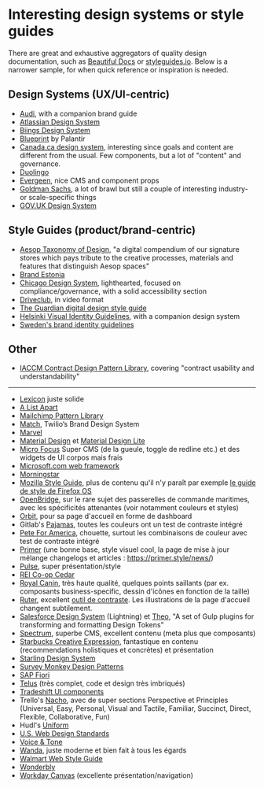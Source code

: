 # Interesting design systems or style guides

There are great and exhaustive aggregators of quality design documentation, such as [Beautiful Docs](https://github.com/PharkMillups/beautiful-docs) or [styleguides.io](http://styleguides.io/). Below is a narrower sample, for when quick reference or inspiration is needed.

<!-- [Designing Inspired Style Guides](https://speakerdeck.com/malarkey/designing-inspired-style-guides) -->

## Design Systems (UX/UI-centric)

- [Audi](http://www.audi.com/ci/en/guides/user-interface/introduction.html), with a companion brand guide
- [Atlassian Design System](https://atlassian.design/)
- [Biings Design System](https://biings.design/#/)
- [Blueprint](http://blueprintjs.com/) by Palantir
- [Canada.ca design system](https://www.canada.ca/en/government/about/design-system.html), interesting since goals and content are different from the usual. Few components, but a lot of "content" and governance.
- [Duolingo](https://www.duolingo.com/design/)
- [Evergeen](https://evergreen.segment.com/), nice CMS and component props
- [Goldman Sachs](https://design.gs.com/home), a lot of brawl but still a couple of interesting industry- or scale-specific things
- [GOV.UK Design System](https://design-system.service.gov.uk/)

## Style Guides (product/brand-centric)

- [Aesop Taxonomy of Design](http://taxonomyofdesign.com/#!/), "a digital compendium of our signature stores which pays tribute to the creative processes, materials and features that distinguish Aesop spaces"
- [Brand Estonia](https://brand.estonia.ee/?lang=en)
- [Chicago Design System](https://design.chicago.gov/), lighthearted, focused on compliance/governance, with a solid accessibility section
- [Driveclub](https://www.youtube.com/watch?v=IKaiXA4Xx74), in video format
- [The Guardian digital design style guide](https://design.theguardian.com/)
- [Helsinki Visual Identity Guidelines](https://brand.hel.fi/en/), with a companion design system
- [Sweden's brand identity guidelines](https://identity.sweden.se/en)

## Other

- [IACCM Contract Design Pattern Library](https://contract-design.iaccm.com/), covering "contract usability and understandability"

---

- [Lexicon](https://lexicondesign.io/) juste solide
- [A List Apart](http://alistapart.com/about/style-guide)
- [Mailchimp Pattern Library](http://ux.mailchimp.com/patterns)
- [Match](https://match.twilio.design/), Twilio’s Brand Design System
- [Marvel](https://marvelapp.com/styleguide/overview/introduction)
- [Material Design](https://www.google.com/design/spec/material-design/introduction.html) et [Material Design Lite](http://www.getmdl.io/components/index.html)
- [Micro Focus](http://m.everythingux.net/) Super CMS (de la gueule, toggle de redline etc.) et des widgets de UI corpos mais frais
- [Microsoft.com web framework](http://getmwf.com/)
- [Morningstar](http://designsystem.morningstar.com/)
- [Mozilla Style Guide](http://www.mozilla.org/en-US/styleguide/), plus de contenu qu'il n'y paraît par exemple [le guide de style de Firefox OS](https://www.mozilla.org/en-US/styleguide/products/firefox-os/)
- [OpenBridge](https://openbridge-ds.webflow.io), sur le rare sujet des passerelles de commande maritimes, avec les spécificités attenantes (voir notamment couleurs et styles)
- [Orbit](https://orbit.kiwi/), pour sa page d'accueil en forme de dashboard
- Gitlab's [Pajamas](https://design.gitlab.com/), toutes les couleurs ont un test de contraste intégré
- [Pete For America](https://design.peteforamerica.com), chouette, surtout les combinaisons de couleur avec test de contraste intégré
- [Primer](http://primercss.io/scaffolding/) (une bonne base, style visuel cool, la page de mise à jour mélange changelogs et articles : https://primer.style/news/)
- [Pulse](https://pulse.heartbeat.ua/), super présentation/style
- [REI Co-op Cedar](https://rei.github.io/rei-cedar-docs/)
- [Royal Canin](http://developer.royalcanin.com/), très haute qualité, quelques points saillants (par ex. composants business-specific, dessin d'icônes en fonction de la taille)
- [Ruter](https://components.ruter.as/), excellent [outil de contraste](https://components.ruter.as/#/Visual%20Style/Colors). Les illustrations de la page d'accueil changent subtilement.
- [Salesforce Design System](http://www.lightningdesignsystem.com/) (Lightning) et [Theo](https://github.com/salesforce-ux/theo), "A set of Gulp plugins for transforming and formatting Design Tokens"
- [Spectrum](https://spectrum.adobe.com/), superbe CMS, excellent contenu (meta plus que composants)
- [Starbucks Creative Expression](https://creative.starbucks.com/), fantastique en contenu (recommendations holistiques et concrètes) et présentation
- [Starling Design System](https://design.acl.com)
- [Survey Monkey Design Patterns ](http://chriscoyier.github.io/SurveyMonkey-Design-Patterns/)
- [SAP Fiori](http://experience.sap.com/fiori-guidelines/)
- [Telus](https://tds.telus.com/) (très complet, code et design très imbriqués)
- [Tradeshift UI components](http://tradeshift.github.io/Client-Docs/app/)
- Trello's [Nacho](https://design.trello.com/), avec de super sections Perspective et Principles (Universal, Easy, Personal, Visual and Tactile, Familiar, Succinct, Direct, Flexible, Collaborative, Fun)
- Hudl's [Uniform](http://uniform.hudl.com/)
- [U.S. Web Design Standards](https://playbook.cio.gov/designstandards/)
- [Voice & Tone](http://voiceandtone.com/)
- [Wanda](https://design.wonderflow.ai/), juste moderne et bien fait à tous les égards
- [Walmart Web Style Guide](http://walmartlabs.github.io/web-style-guide/)
- [Wonderbly](http://design-system.wonderbly.com/)
- [Workday Canvas](https://design.workday.com/) (excellente présentation/navigation)
